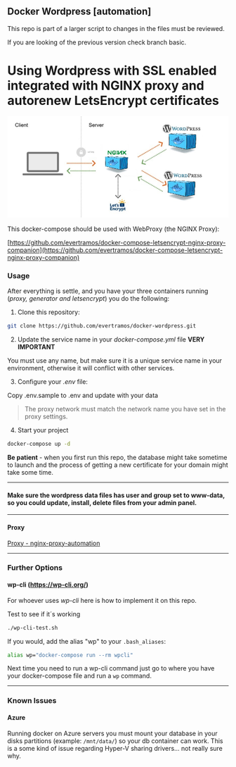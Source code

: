 ## Docker Wordpress [automation]

This repo is part of a larger script to changes in the files must be reviewed. 

If you are looking of the previous version check branch basic. 

# Using Wordpress with SSL enabled integrated with NGINX proxy and autorenew LetsEncrypt certificates

![wordpress-docker-letsencrypt](https://github.com/evertramos/images/raw/master/wordpress.jpg)

This docker-compose should be used with WebProxy (the NGINX Proxy):

[https://github.com/evertramos/docker-compose-letsencrypt-nginx-proxy-companion](https://github.com/evertramos/docker-compose-letsencrypt-nginx-proxy-companion)


### Usage

After everything is settle, and you have your three containers running (_proxy, generator and letsencrypt_) you do the following:

1. Clone this repository:

```bash
git clone https://github.com/evertramos/docker-wordpress.git
```

2. Update the service name in your _docker-compose.yml_ file **VERY IMPORTANT**

You must use any name, but make sure it is a unique service name in your environment, otherwise it will conflict with other services. 

3. Configure your _.env_ file:

Copy .env.sample to .env and update with your data

> The proxy network must match the network name you have set in the proxy settings. 

4. Start your project

```bash
docker-compose up -d
```

**Be patient** - when you first run this repo, the database might take sometime to launch and the process of getting a new certificate for your domain might take some time.

----

#### Make sure the wordpress data files has user and group set to **www-data**, so you could update, install, delete files from your admin panel.

----


#### Proxy

[Proxy - nginx-proxy-automation](https://github.com/evertramos/nginx-proxy-automation)

----

### Further Options

#### wp-cli (https://wp-cli.org/)

For whoever uses *wp-cli* here is how to implement it on this repo. 


Test to see if it´s working

```bash
./wp-cli-test.sh

```

If you would, add the alias "wp" to your `.bash_aliases`:

```bash
alias wp="docker-compose run --rm wpcli"
```

Next time you need to run a wp-cli command just go to where you have your docker-compose file and run a `wp` command.

----

### Known Issues

#### Azure

Running docker on Azure servers you must mount your database in your disks partitions (example: `/mnt/data/`) so your db container can work. This is a some kind of issue regarding Hyper-V sharing drivers... not really sure why.


